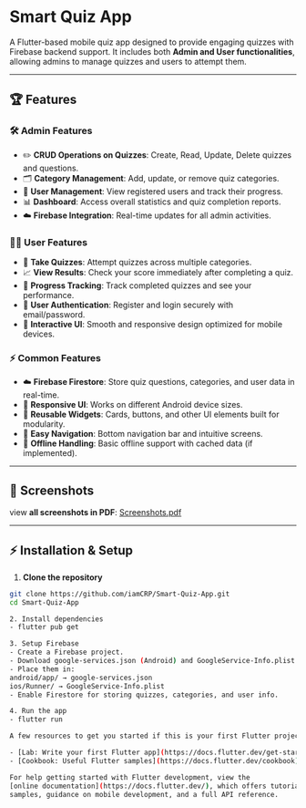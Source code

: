 # Smart Quiz App

A Flutter-based mobile quiz app designed to provide engaging quizzes with Firebase backend support. It includes both **Admin and User functionalities**, allowing admins to manage quizzes and users to attempt them.

---

## 🏆 Features

### **🛠 Admin Features**
- ✏️ **CRUD Operations on Quizzes**: Create, Read, Update, Delete quizzes and questions.  
- 🗂 **Category Management**: Add, update, or remove quiz categories.  
- 👤 **User Management**: View registered users and track their progress.  
- 📊 **Dashboard**: Access overall statistics and quiz completion reports.  
- ☁️ **Firebase Integration**: Real-time updates for all admin activities.

### **👨‍🎓 User Features**
- 📝 **Take Quizzes**: Attempt quizzes across multiple categories.  
- 📈 **View Results**: Check your score immediately after completing a quiz.  
- 🎯 **Progress Tracking**: Track completed quizzes and see your performance.  
- 🔑 **User Authentication**: Register and login securely with email/password.  
- 📱 **Interactive UI**: Smooth and responsive design optimized for mobile devices.

### **⚡ Common Features**
- ☁️ **Firebase Firestore**: Store quiz questions, categories, and user data in real-time.  
- 📐 **Responsive UI**: Works on different Android device sizes.  
- 🧩 **Reusable Widgets**: Cards, buttons, and other UI elements built for modularity.  
- 🧭 **Easy Navigation**: Bottom navigation bar and intuitive screens.  
- 📶 **Offline Handling**: Basic offline support with cached data (if implemented).  

---

## 📸 Screenshots

 view **all screenshots in PDF**: [Screenshots.pdf](assets/Screenshots.pdf)

---

## ⚡ Installation & Setup

1. **Clone the repository**
```bash
git clone https://github.com/iamCRP/Smart-Quiz-App.git
cd Smart-Quiz-App

2. Install dependencies
- flutter pub get

3. Setup Firebase
- Create a Firebase project.
- Download google-services.json (Android) and GoogleService-Info.plist (iOS).
- Place them in:
android/app/ → google-services.json
ios/Runner/ → GoogleService-Info.plist
- Enable Firestore for storing quizzes, categories, and user info.

4. Run the app
- flutter run

A few resources to get you started if this is your first Flutter project:

- [Lab: Write your first Flutter app](https://docs.flutter.dev/get-started/codelab)
- [Cookbook: Useful Flutter samples](https://docs.flutter.dev/cookbook)

For help getting started with Flutter development, view the
[online documentation](https://docs.flutter.dev/), which offers tutorials,
samples, guidance on mobile development, and a full API reference.
